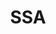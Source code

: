 ---
name: Laura Haltzel*
department: Social Security Administration
sub-department: Office of Research, Evaluation, and Statistics^
title: SSA
---